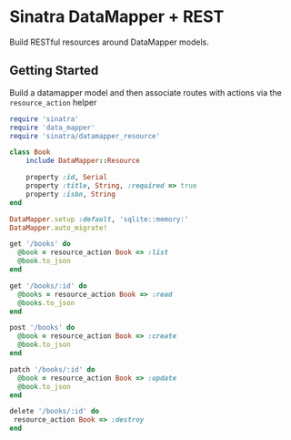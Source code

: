 # Sinatra DataMapper + REST

Build RESTful resources around DataMapper models.

## Getting Started

Build a datamapper model and then associate routes with actions via the `resource_action` helper

```ruby
require 'sinatra'
require 'data_mapper'
require 'sinatra/datamapper_resource'

class Book
    include DataMapper::Resource

    property :id, Serial
    property :title, String, :required => true
    property :isbn, String
end

DataMapper.setup :default, 'sqlite::memory:'
DataMapper.auto_migrate!

get '/books' do
  @book = resource_action Book => :list
  @book.to_json
end

get '/books/:id' do
  @books = resource_action Book => :read
  @books.to_json
end

post '/books' do
  @book = resource_action Book => :create
  @book.to_json
end

patch '/books/:id' do
  @book = resource_action Book => :update
  @book.to_json
end

delete '/books/:id' do
 resource_action Book => :destroy
end
```


